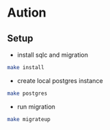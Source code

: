 # Aution

## Setup

- install sqlc and migration

```bash
make install
```

- create local postgres instance

```bash
make postgres
```

- run migration

```bash
make migrateup
```
